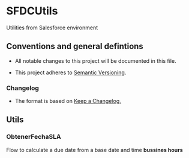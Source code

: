 # SFDCUtils

Utilities from Salesforce environment

## Conventions and general defintions

- All notable changes to this project will be documented in this file.

- This project adheres to [Semantic Versioning](https://semver.org/spec/v2.0.0.html).

### Changelog

- The format is based on [Keep a Changelog](https://keepachangelog.com/en/1.0.0/),

## Utils

### ObtenerFechaSLA

Flow to calculate a due date from a base date and time **bussines hours**
